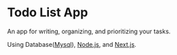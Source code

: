 # Todo List App

An app for writing, organizing, and prioritizing your tasks.

Using Database([Mysql](https://www.mysql.com/)), [Node.js](https://nodejs.org/en/), and [Next.js](https://nextjs.org/).
